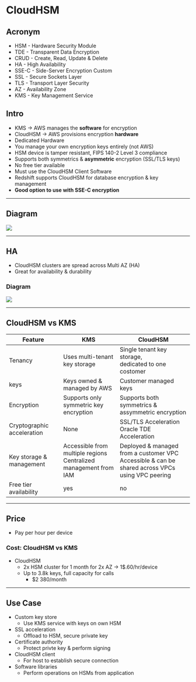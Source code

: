 # CloudHSM

## Acronym
* HSM - Hardware Security Module
* TDE - Transparent Data Encryption
* CRUD - Create, Read, Update & Delete 
* HA - High Availability
* SSE-C - Side-Server Encryption Custom
* SSL - Secure Sockets Layer
* TLS - Transport Layer Security
* AZ - Availability Zone
* KMS - Key Management Service

## Intro
* KMS -> AWS manages the **software** for encryption
* CloudHSM -> AWS provisions encryption **hardware**
* Dedicated Hardware
* You manage your own encryption keys entirely (not AWS)
* HSM device is tamper resistant, FIPS 140-2 Level 3 compliance
* Supports both symmetrics & **asymmetric** encryption (SSL/TLS keys)
* No free tier available
* Must use the CloudHSM Client Software
* Redshift supports CloudHSM for database encryption & key management
* **Good option to use with SSE-C encryption**

---

## Diagram
[<img src="https://i.imgur.com/Ecrcnr5.png">](https://i.imgur.com/Ecrcnr5.png)

---

## HA
* CloudHSM clusters are spread across Multi AZ (HA)
* Great for availability & durability

### Diagram
[<img src="https://i.imgur.com/DThS1Wl.png">](https://i.imgur.com/DThS1Wl.png)

---

## CloudHSM vs KMS
| Feature                    | KMS                                                                 | CloudHSM                                                                                           |
| -------------------------- | ------------------------------------------------------------------- | -------------------------------------------------------------------------------------------------- |
| Tenancy                    | Uses multi-tenant key storage                                       | Single tenant key storage,<br>dedicated to one costomer                                            |
| keys                       | Keys owned & managed by AWS                                         | Customer managed keys                                                                              |
| Encryption                 | Supports only symmetric key<br>encryption                           | Supports both symmetrics &<br>assymmetric encryption                                               |
| Cryptographic acceleration | None                                                                | SSL/TLS Acceleration<br>Oracle TDE Acceleration                                                    |
| Key storage & management   | Accessible from multiple regions<br>Centralized management from IAM | Deployed & managed from a customer VPC<br>Accessible & can be shared across VPCs using VPC peering |
| Free tier availability     | yes                                                                 | no                                                                                                 |
---

## Price
* Pay per hour per device

### Cost: CloudHSM vs KMS
* CloudHSM
  * 2x HSM cluster for 1 month for 2x AZ -> 1$.60/hr/device
  * Up to 3.8k keys, full capacity for calls
    * $2 380/month

---

## Use Case
* Custom key store
  * Use KMS service with keys on own HSM
* SSL acceleration
  * Offload to HSM, secure private key
* Certificate authority
  * Protect privte key & perform signing
* CloudHSM client
  * For host to establish secure connection
* Software libraries
  * Perform operations on HSMs from application
